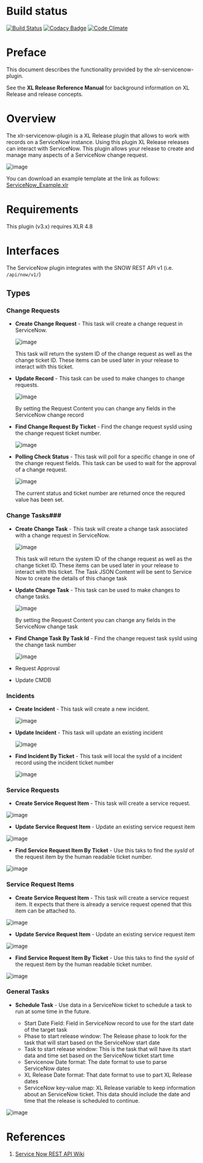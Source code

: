 # Build status #

[![Build Status](https://travis-ci.org/xebialabs-community/xlr-servicenow-plugin.svg?branch=master)](https://travis-ci.org/xebialabs-community/xlr-servicenow-plugin)
[![Codacy Badge](https://api.codacy.com/project/badge/Grade/b4b6dbd57edb4344b4e32dfc76025422)](https://www.codacy.com/app/zvercodebender/xlr-servicenow-plugin?utm_source=github.com&amp;utm_medium=referral&amp;utm_content=xebialabs-community/xlr-servicenow-plugin&amp;utm_campaign=Badge_Grade)
[![Code Climate](https://codeclimate.com/github/xebialabs-community/xlr-servicenow-plugin/badges/gpa.svg)](https://codeclimate.com/github/xebialabs-community/xlr-servicenow-plugin)

# Preface #

This document describes the functionality provided by the xlr-servicenow-plugin.

See the **XL Release Reference Manual** for background information on XL Release and release concepts.

# Overview #

The xlr-servicenow-plugin is a XL Release plugin that allows to work with records on a ServiceNow instance.  Using this plugin XL Release releases can interact with ServiceNow.  This plugin allows your release to create and manage many aspects of a ServiceNow change request.

![image](images/ReleaseExample.png)

You can download an example template at the link as follows:
[ServiceNow_Example.xlr](images/ServiceNow_Example.xlr)

# Requirements #

This plugin (v3.x) requires XLR 4.8

# Interfaces #

The ServiceNow plugin integrates with the SNOW REST API v1 (i.e. `/api/now/v1/`)

## Types ##

### Change Requests ###

+ **Create Change Request** - This task will create a change request in ServiceNow.

	![image](images/CreateChangeRequest.png)
	
	This task will return the system ID of the change request as well as the change ticket ID.  These items can be used later in your release to interact with this ticket.		
	 
+ **Update Record** - This task can be used to make changes to change requests.

	![image](images/UpdateChangeRequest.png)
	
	By setting the Request Content you can change any fields in the ServiceNow change record
	
+ **Find Change Request By Ticket** - Find the change request sysId using the change request ticket number.

	![image](images/FindChangeRequestByTicket.png)
	

+ **Polling Check Status** - This task will poll for a specific change in one of the change request fields.  This task can be used to wait for the approval of a change request.

	![image](images/PollingCheckStatus.png)
	
	The current status and ticket number are returned once the requred value has been set.

### Change Tasks###

+ **Create Change Task** - This task will create a change task associated with a change request in ServiceNow.

	![image](images/CreateTask.png)
	
	This task will return the system ID of the change request as well as the change ticket ID.  These items can be used later in your release to interact with this ticket.  The Task JSON Content will be sent to Service Now to create the details of this change task

+ **Update Change Task** - This task can be used to make changes to change tasks.

	![image](images/UpdateTask.png)
	
	By setting the Request Content you can change any fields in the ServiceNow change task
	
	
+ **Find Change Task By Task Id** - Find the change request task sysId using the change task number

	![image](images/FindChangeTaskByTaskId.png)
	

+ Request Approval
+ Update CMDB

### Incidents ###

+ **Create Incident** - This task will create a new incident.

	![image](images/CreateIncident.png)

+ **Update Incident** - This task will update an existing incident

	![image](images/UpdateIncident.png)

+ **Find Incident By Ticket** - This task will local the sysId of a incident record using the incident ticket number

	![image](images/FindIncidentByTicket.png)

### Service Requests ###
	
+ **Create Service Request Item** - This task will create a service request.  

![image](images/CreateServiceRequest.png)


+ **Update Service Request Item** - Update an existing service request item

![image](images/UpdateServiceRequest.png)


+ **Find Service Request Item By Ticket** - Use this taks to find the *sysId* of the request item by the human readable ticket number.

![image](images/FindRequestItemByTicket.png)

	
### Service Request Items ###
	
+ **Create Service Request Item** - This task will create a service request item.  It expects that there is already a service request opened that this item can be attached to.	

![image](images/CreateRequestItem.png)

+ **Update Service Request Item** - Update an existing service request item

![image](images/UpdateRequestItem.png)


+ **Find Service Request Item By Ticket** - Use this taks to find the *sysId* of the request item by the human readable ticket number.

![image](images/FindRequestItemByTicket.png)


### General Tasks ###

* **Schedule Task** - Use data in a ServiceNow ticket to schedule a task to run at some time in the future.

	* Start Date Field: Field in ServiceNow record to use for the start date of the target task
	* Phase to start release window: The Release phase to look for the task that will start based on the ServiceNow start date
	* Task to start release window: This is the task that will have its start data and time set based on the ServiceNow ticket start time
	* Servicenow Date format: The date format to use to parse ServiceNow dates
	* XL Release Date format: That date format to use to part XL Release dates
	* ServiceNow key-value map: XL Release variable to keep information about an ServiceNow ticket.  This data should include the date and time that the release is scheduled to continue.

![image](images/ScheduleTask.png)


# References #
1. [Service Now REST API Wiki](http://wiki.servicenow.com/index.php?title=Table_API#gsc.tab=0)

